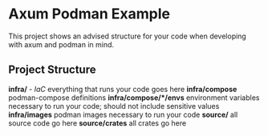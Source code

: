 # Axum Podman Example

This project shows an advised structure for your code when developing with
axum and podman in mind. 

## Project Structure

**infra/** - *IaC* everything that runs your code goes here
**infra/compose** podman-compose definitions
**infra/compose/*/envs** environment variables necessary to run your code; should not include sensitive values
**infra/images** podman images necessary to run your code
**source/** all source code go here
**source/crates** all crates go here